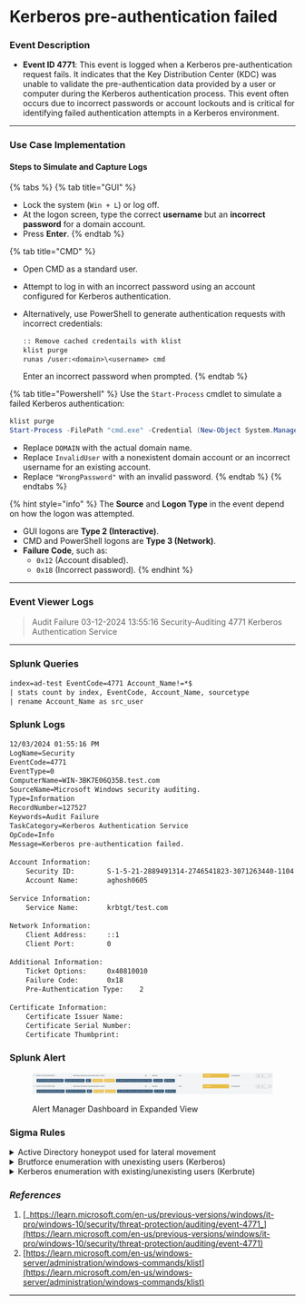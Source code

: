 # Kerberos pre-authentication failed

### Event Description

* **Event ID 4771**: This event is logged when a Kerberos pre-authentication request fails. It indicates that the Key Distribution Center (KDC) was unable to validate the pre-authentication data provided by a user or computer during the Kerberos authentication process. This event often occurs due to incorrect passwords or account lockouts and is critical for identifying failed authentication attempts in a Kerberos environment.

***

### Use Case Implementation

#### Steps to Simulate and Capture Logs

{% tabs %}
{% tab title="GUI" %}
* Lock the system (`Win + L`) or log off.
* At the logon screen, type the correct **username** but an **incorrect password** for a domain account.
* Press **Enter**.
{% endtab %}

{% tab title="CMD" %}
* Open CMD as a standard user.
* Attempt to log in with an incorrect password using an account configured for Kerberos authentication.
*   Alternatively, use PowerShell to generate authentication requests with incorrect credentials:

    ```batch
    :: Remove cached credentails with klist
    klist purge
    runas /user:<domain>\<username> cmd
    ```

    Enter an incorrect password when prompted.
{% endtab %}

{% tab title="Powershell" %}
Use the `Start-Process` cmdlet to simulate a failed Kerberos authentication:

```powershell
klist purge
Start-Process -FilePath "cmd.exe" -Credential (New-Object System.Management.Automation.PSCredential("DOMAIN\InvalidUser", (ConvertTo-SecureString "WrongPassword" -AsPlainText -Force)))
```

* Replace `DOMAIN` with the actual domain name.
* Replace `InvalidUser` with a nonexistent domain account or an incorrect username for an existing account.
* Replace `"WrongPassword"` with an invalid password.
{% endtab %}
{% endtabs %}

{% hint style="info" %}
The **Source** and **Logon Type** in the event depend on how the logon was attempted.

* GUI logons are **Type 2 (Interactive)**.
* CMD and PowerShell logons are **Type 3 (Network)**.
* **Failure Code**, such as:
  * `0x12` (Account disabled).
  * `0x18` (Incorrect password).
{% endhint %}

***

### Event Viewer Logs

> Audit Failure 03-12-2024 13:55:16 Security-Auditing 4771 Kerberos Authentication Service

***

### Splunk Queries

```splunk-spl
index=ad-test EventCode=4771 Account_Name!=*$ 
| stats count by index, EventCode, Account_Name, sourcetype
| rename Account_Name as src_user
```

### Splunk Logs

```
12/03/2024 01:55:16 PM
LogName=Security
EventCode=4771
EventType=0
ComputerName=WIN-3BK7E06Q35B.test.com
SourceName=Microsoft Windows security auditing.
Type=Information
RecordNumber=127527
Keywords=Audit Failure
TaskCategory=Kerberos Authentication Service
OpCode=Info
Message=Kerberos pre-authentication failed.

Account Information:
	Security ID:		S-1-5-21-2889491314-2746541823-3071263440-1104
	Account Name:		aghosh0605

Service Information:
	Service Name:		krbtgt/test.com

Network Information:
	Client Address:		::1
	Client Port:		0

Additional Information:
	Ticket Options:		0x40810010
	Failure Code:		0x18
	Pre-Authentication Type:	2

Certificate Information:
	Certificate Issuer Name:		
	Certificate Serial Number: 	
	Certificate Thumbprint:		

```

### Splunk Alert

<figure><img src="../../.gitbook/assets/image (11).png" alt=""><figcaption><p>Alert Manager Dashboard in Expanded View</p></figcaption></figure>

### Sigma Rules

<details>

<summary>Active Directory honeypot used for lateral movement</summary>

```yaml
title: Active Directory honeypot used for lateral movement
description: Detects scenarios where an attacker is using
requirements: ensure that those accounts are "attractive", documented, do not create any breach and cannot be used against your organization.
references:
- https://github.com/mdecrevoisier/EVTX-to-MITRE-Attack/tree/master/TA0007-Discovery/T1087-Account%20discovery
- http://www.labofapenetrationtester.com/2018/10/deploy-deception.html
- https://jblog.javelin-networks.com/blog/the-honeypot-buster/
tags:
- attack.lateral_movement
- attack.t1021
author: mdecrevoisier
status: experimental
logsource:
  product: windows
  service: security
detection:
  selection:
    EventID:
      - 4624
      - 4625
      - 4768
      - 4769
      - 4770
      - 4771
      - 5140
      - 5145
    TargetUserName: '%honeypot_account_list%'
  condition: selection
falsepositives:
- pentest
level: high
```

{% code overflow="wrap" %}
```splunk-spl
source=WinEventLog:Security AND ((EventID="4624" OR EventID="4625" OR EventID="4768" OR EventID="4769" OR EventID="4770" OR EventID="4771" OR EventID="5140" OR EventID="5145") AND TargetUserName="%honeypot_account_list%")
```
{% endcode %}

</details>

<details>

<summary>Brutforce enumeration with unexisting users (Kerberos)</summary>

```yaml
title: Brutforce enumeration with unexisting users (Kerberos)
name: bruteforce_non_existing_users_kerberos
description: Detects scenarios where an attacker attempts to enumerate potential existing users, resulting in failed Kerberos TGT requests with unexisting or invalid accounts.
references:
  - https://github.com/mdecrevoisier/EVTX-to-MITRE-Attack/tree/master/TA0006-Credential%20Access/T1110.xxx-Brut%20force
  - https://github.com/ropnop/kerbrute
tags:
  - attack.credential_access
  - attack.t1110
author: mdecrevoisier
status: experimental
logsource:
  product: windows
  service: security
detection:
  selection:
    EventID:
      - 4771
      - 4768
    Status: "0x6" # KDC_ERR_C_PRINCIPAL_UNKNOWN
  filter:
    - IpAddress: "%domain_controllers_ips%" # reduce amount of false positives
    - TicketOptions: 0x50800000 # covered by Kerbrute rule
  condition: selection and not filter
falsepositives:
  - Missconfigured application or identity services
level: high

---
title: Brutforce enumeration with unexisting users (Kerberos) Count
status: experimental
correlation:
  type: value_count
  rules:
    - bruteforce_non_existing_users_kerberos # Referenced here
  group-by:
    - Computer
  timespan: 30m
  condition:
    gte: 20
    field: TargetUserName # Count how many failed logins with non existing users were reported on the domain controller.
level: high

```

```splunk-spl
source="WinEventLog:Security" EventCode IN (4771, 4768) Status="0x6" NOT (IpAddress="%domain_controllers_ips%" OR TicketOptions=1350565888)
| bin _time span=30m
| stats dc(TargetUserName) as value_count by _time Computer
| search value_count >= 20
```

</details>

<details>

<summary>Kerberos enumeration with existing/unexisting users (Kerbrute)</summary>

```yaml
title: Kerberos enumeration with existing/unexisting users (Kerbrute)
name: kerbrute_enumeration
description: Detects scenarios where an attacker attempts to enumerate existing or non existing users using "Kerbrute". This use case can also be related to spot vulnearbility "MS14-068".
references:
  - https://github.com/mdecrevoisier/EVTX-to-MITRE-Attack/tree/master/TA0006-Credential%20Access/T1110.xxx-Brut%20force
  - https://github.com/ropnop/kerbrute
  - https://www.jpcert.or.jp/english/pub/sr/20170612ac-ir_research_en.pdf
tags:
  - attack.credential_access
  - attack.t1110
author: mdecrevoisier
status: experimental
logsource:
  product: windows
  service: security
detection:
  selection:
    EventID:
      - 4771
      - 4768
    Status: "0x6" # KDC_ERR_C_PRINCIPAL_UNKNOWN
    TicketOptions: 0x50800000
  filter:
    - IpAddress: "%domain_controllers_ips%" # reduce amount of false positives
    - TargetUserName: "%account_allowed_proxy%" # accounts allowed to perform proxiable requests
  condition: selection and not filter
falsepositives:
  - Missconfigured application or identity services
level: high

---
title: Kerberos enumeration with existing/unexisting users (Kerbrute) Count
status: experimental
correlation:
  type: value_count
  rules:
    - kerbrute_enumeration # Referenced here
  group-by:
    - Computer
  timespan: 30m
  condition:
    gte: 20
    field: TargetUserName # Count how many failed logins were reported on the domain controller.
level: high

```

<pre class="language-splunk-spl"><code class="lang-splunk-spl">source="WinEventLog:Security" EventCode IN (4771, 4768) Status="0x6" TicketOptions=1350565888 NOT (IpAddress="%domain_controllers_ips%" OR TargetUserName="%account_allowed_proxy%")
<strong>| bin _time span=30m
</strong>| stats dc(TargetUserName) as value_count by _time Computer
| search value_count >= 20
</code></pre>

</details>

### _References_

1. [_https://learn.microsoft.com/en-us/previous-versions/windows/it-pro/windows-10/security/threat-protection/auditing/event-4771_](https://learn.microsoft.com/en-us/previous-versions/windows/it-pro/windows-10/security/threat-protection/auditing/event-4771)
2. [https://learn.microsoft.com/en-us/windows-server/administration/windows-commands/klist](https://learn.microsoft.com/en-us/windows-server/administration/windows-commands/klist)

***
